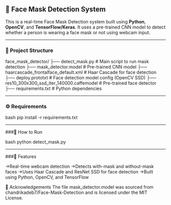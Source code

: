 ## 🧠 Face Mask Detection System

This is a real-time Face Mask Detection system built using **Python**, **OpenCV**, and **TensorFlow/Keras**. It uses a pre-trained CNN model to detect whether a person is wearing a face mask or not using webcam input.

---

### 📁 Project Structure

face_mask_detector/
├── detect_mask.py # Main script to run mask detection
├── mask_detector.model # Pre-trained CNN model
├── haarcascade_frontalface_default.xml # Haar Cascade for face detection
├── deploy.prototxt # Face detection model config (OpenCV SSD)
├── res10_300x300_ssd_iter_140000.caffemodel # Pre-trained face detector
├── requirements.txt # Python dependencies

---

### ⚙️ Requirements

bash
pip install -r requirements.txt

---

###🚀 How to Run

bash
python detect_mask.py

---

###📌 Features

->Real-time webcam detection
->Detects with-mask and without-mask faces
->Uses Haar Cascade and ResNet SSD for face detection
->Built using Python, OpenCV, and TensorFlow

🙏 Acknowledgements
The file mask_detector.model was sourced from chandrikadeb7/Face-Mask-Detection and is licensed under the MIT License.
